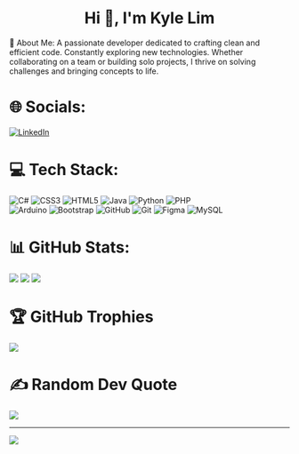 <h1 align="center">Hi 👋, I'm Kyle Lim</h1>
💫 About Me:
A passionate developer dedicated to crafting clean and efficient code. Constantly exploring new technologies. Whether collaborating on a team or building solo projects, I thrive on solving challenges and bringing concepts to life.<br>


# 🌐 Socials:
[![LinkedIn](https://img.shields.io/badge/LinkedIn-%230077B5.svg?logo=linkedin&logoColor=white)](https://linkedin.com/in//kyle-andre-lim-8658ba1ba/) 

# 💻 Tech Stack:
![C#](https://img.shields.io/badge/c%23-%23239120.svg?style=for-the-badge&logo=csharp&logoColor=white) 
![CSS3](https://img.shields.io/badge/css3-%231572B6.svg?style=for-the-badge&logo=css3&logoColor=white) 
![HTML5](https://img.shields.io/badge/html5-%23E34F26.svg?style=for-the-badge&logo=html5&logoColor=white) 
![Java](https://img.shields.io/badge/java-%23ED8B00.svg?style=for-the-badge&logo=openjdk&logoColor=white) 
![Python](https://img.shields.io/badge/python-3670A0?style=for-the-badge&logo=python&logoColor=ffdd54) 
![PHP](https://img.shields.io/badge/php-%23777BB4.svg?style=for-the-badge&logo=php&logoColor=white) <br/>
![Arduino](https://img.shields.io/badge/-Arduino-00979D?style=for-the-badge&logo=Arduino&logoColor=white) 
![Bootstrap](https://img.shields.io/badge/bootstrap-%238511FA.svg?style=for-the-badge&logo=bootstrap&logoColor=white) 
![GitHub](https://img.shields.io/badge/github-%23121011.svg?style=for-the-badge&logo=github&logoColor=white) 
![Git](https://img.shields.io/badge/git-%23F05033.svg?style=for-the-badge&logo=git&logoColor=white) 
![Figma](https://img.shields.io/badge/figma-%23F24E1E.svg?style=for-the-badge&logo=figma&logoColor=white) 
![MySQL](https://img.shields.io/badge/mysql-4479A1.svg?style=for-the-badge&logo=mysql&logoColor=white)
# 📊 GitHub Stats:
![](https://github-readme-stats.vercel.app/api/top-langs/?username=lim-kyle&theme=dark&hide_border=false&include_all_commits=false&count_private=true&layout=compact)
![](https://github-readme-stats.vercel.app/api?username=lim-kyle&theme=dark&hide_border=false&include_all_commits=false&count_private=true)
![](https://github-readme-streak-stats.herokuapp.com/?user=lim-kyle&theme=dark&hide_border=false)


# 🏆 GitHub Trophies
![](https://github-profile-trophy.vercel.app/?username=lim-kyle&theme=radical&no-frame=false&no-bg=false&margin-w=4)

# ✍️ Random Dev Quote
![](https://quotes-github-readme.vercel.app/api?type=horizontal&theme=radical)

---
[![](https://visitcount.itsvg.in/api?id=lim-kyle&icon=0&color=0)](https://visitcount.itsvg.in)

<!-- Proudly created with GPRM ( https://gprm.itsvg.in ) -->
